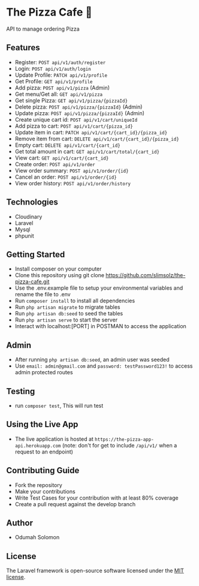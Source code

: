 # The Pizza Cafe 🍕

API to manage ordering Pizza

## Features

- Register: `POST api/v1/auth/register`
- Login: `POST api/v1/auth/login`
- Update Profile: `PATCH api/v1/profile`
- Get Profile: `GET api/v1/profile`
- Add pizza: `POST api/v1/pizza` (Admin)
- Get menu/Get all: `GET api/v1/pizza`
- Get single Pizza: `GET api/v1/pizza/{pizzaId}`
- Delete pizza: `POST api/v1/pizza/{pizzaId}` (Admin)
- Update pizza: `POST api/v1/pizza/{pizzaId}` (Admin)
- Create unique cart id: `POST api/v1/cart/uniqueId`
- Add pizza to cart: `POST api/v1/cart/{pizza_id}`
- Update item in cart: `PATCH api/v1/cart/{cart_id}/{pizza_id}`
- Remove item from cart: `DELETE api/v1/cart/{cart_id}/{pizza_id}`
- Empty cart: `DELETE api/v1/cart/{cart_id}`
- Get total amount in cart: `GET api/v1/cart/total/{cart_id}`
- View cart: `GET api/v1/cart/{cart_id}`
- Create order: `POST api/v1/order`
- View order summary: `POST api/v1/order/{id}`
- Cancel an order: `POST api/v1/order/{id}`
- View order history: `POST api/v1/order/history`

## Technologies

- Cloudinary
- Laravel
- Mysql
- phpunit

## Getting Started

- Install composer on your computer
- Clone this repository using git clone https://github.com/slimsolz/the-pizza-cafe.git
- Use the .env.example file to setup your environmental variables and rename the file to .env
- Run `composer install` to install all dependencies
- Run `php artisan migrate` to migrate tables
- Run `php artisan db:seed` to seed the tables
- Run `php artisan serve` to start the server
- Interact with localhost:[PORT] in POSTMAN to access the application

## Admin
- After running `php artisan db:seed`, an admin user was seeded
- Use `email: admin@gmail.com` and `password: testPassword123!` to access admin protected routes

## Testing

- run `composer test`, This will run test

## Using the Live App

- The live application is hosted at `https://the-pizza-app-api.herokuapp.com` (note: don't for get to include `/api/v1/` when a request to an endpoint)

## Contributing Guide

- Fork the repository
- Make your contributions
- Write Test Cases for your contribution with at least 80% coverage
- Create a pull request against the develop branch


## Author

- Odumah Solomon

## License

The Laravel framework is open-source software licensed under the [MIT license](https://opensource.org/licenses/MIT).
